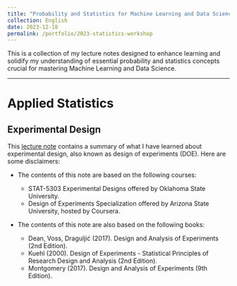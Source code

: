 ```yaml
---
title: "Probability and Statistics for Machine Learning and Data Science"
collection: English
date: 2023-12-18
permalink: /portfolio/2023-statistics-workshop
---
```


This is a collection of my lecture notes designed to enhance learning and solidify my understanding of essential probability and statistics concepts crucial for mastering Machine Learning and Data Science. 

***

<!-- # Probability Theory
In this series of lecture notes, I will explain the fundamental concepts of the following topics:
* Overview of probability and counting.
* Condition probability.
* Random variables.
* Joint probability distribution.

For this series of lecture notes, the following textbooks are used to complement this lecture note.
- **Introduction to Probability (2nd Edition)** by Joseph K. Blitzstein and Jessica Hwang .
- **Applied Statistics and Probability for Engineers (7th Edition)** by Douglas C. Montgomery and George C. Runger.

***

# Statistical Inference
In this series of lecture notes, I will explain the fundamental concepts of the following topics:
* Confidence interval
* Hypothesis Test
* Non-parametric Test

For this series of lecture notes, the following textbooks are used to complement this lecture note.
- **Applied Statistics and Probability for Engineers (7th Edition)** by Douglas C. Montgomery and George C. Runger.
- **Statistics - The Art and Science of Learning (5th Edition)** from Data by Alan Agresti.

***

# Regression Analysis
In this series of lecture notes, I will explain the concepts of the following topics:
* Simple and multiple linear regression models.
* Logistic regression models.

For this series of lecture notes and projects, the following textbooks are used to complement this lecture note.
- **Introduction to Linear Regression Analysis (5th Edition)** by Douglas C. Montgomery, Elizabeth A. Peck, and G. Geoffrey Vining.
- **A Second Course in Statistics: Regression Analysis (8th Edition)** by William Mendenhall, and Terry Sincich. -->


<!-- ## Linear Regression 
Linear regression is a fundamental algorithm in data science and machine learning. It is utilized for predicting continuous variables using one or more predictor variables. 

In [this project](), I will:
* Explain the fundamental concepts behind linear regression;
* Build a simple linear regression (SLR) model using Python from scratch, and implement functions enabling us to evaluate our model.
* Build a multiple linear regression (MLR) model using Python from scratch, and implement functions enabling us to evaluate our model.

In [this project](), I will showcase how a thorough explanatory regression analysis is conducted using a sample dataset. -->

# Applied Statistics

## Experimental Design
This [lecture note](https://vohuynhquangnguyen.notion.site/Experimental-Design-56fc76eca0d2422ebac5edf591b2ba70) contains a summary of what I have learned about experimental design, also known as design of experiments (DOE). Here are some disclaimers:

* The contents of this note are based on the following courses:
    * STAT-5303 Experimental Designs offered by Oklahoma State University.
    * Design of Experiments Specialization offered by Arizona State University, hosted by Coursera.

* The contents of this note are also based on the following books:
    * Dean, Voss, Draguljić (2017). Design and Analysis of Experiments (2nd Edition).
    * Kuehl (2000). Design of Experiments - Statistical Principles of Research Design and Analysis (2nd Edition).
    * Montgomery (2017). Design and Analysis of Experiments (9th Edition).

